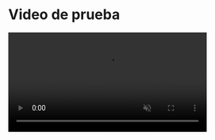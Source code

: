 <!DOCTYPE html>
<html lang="es">
<head>
  <meta charset="UTF-8">
  <title>Prueba de Video</title>
</head>
<body>
  <h1>Video de prueba</h1>
  <video autoplay muted loop playsinline width="400">
    <source src="tutorial 1.mp4" type="video/mp4">
    <source src="tutorial 1.mp4" type="video/webm">
    Tu navegador no soporta videos.
  </video>
</body>
</html>
